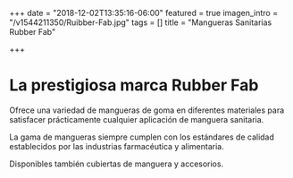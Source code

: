 +++
date = "2018-12-02T13:35:16-06:00"
featured = true
imagen_intro = "/v1544211350/Ruibber-Fab.jpg"
tags = []
title = "Mangueras Sanitarias Rubber Fab"

+++
# La prestigiosa marca Rubber Fab

Ofrece una variedad de mangueras de goma en diferentes materiales para satisfacer prácticamente cualquier aplicación de manguera sanitaria. 

La gama de mangueras siempre cumplen con los estándares de calidad establecidos por las industrias farmacéutica y alimentaria.

Disponibles también cubiertas de manguera y accesorios.